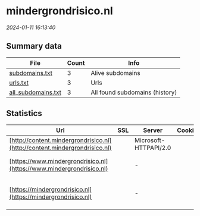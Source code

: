 # mindergrondrisico.nl
*2024-01-11 16:13:40*
## Summary data
| File       | Count | Info |
|------------|-------|------|
|[subdomains.txt](/data/mindergrondrisico.nl/subdomains.txt)|3|Alive subdomains|
|[urls.txt](/data/mindergrondrisico.nl/urls.txt)|3|Urls|
|[all_subdomains.txt](/data/mindergrondrisico.nl/all_subdomains.txt)|3|All found subdomains (history)|
## Statistics
| Url | SSL | Server | Cookie | HSTS | CSP | XFO | XXP | RP | Tech |Title |
|------------|-------|------|------|------|------|------|------|------|------|------|
|[http://content.mindergrondrisico.nl](http://content.mindergrondrisico.nl)| |Microsoft-HTTPAPI/2.0| | | | | | :white_check_mark: |Microsoft HTTPAPI:2.0|Not Found|
|[https://www.mindergrondrisico.nl](https://www.mindergrondrisico.nl)| |-| |:white_check_mark: | :white_check_mark:| :white_check_mark: | :white_check_mark: | :white_check_mark: |HSTS Microsoft ASP.NET:-|Object moved|
|[https://mindergrondrisico.nl](https://mindergrondrisico.nl)| |-| |:white_check_mark: | :white_check_mark:| :white_check_mark: | :white_check_mark: | :white_check_mark: |HSTS Microsoft ASP.NET:-|Home - Minder gr...|